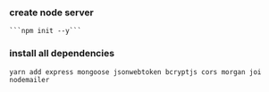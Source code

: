 ### create node server
    ```npm init --y```

### install all dependencies
```
yarn add express mongoose jsonwebtoken bcryptjs cors morgan joi nodemailer
```
